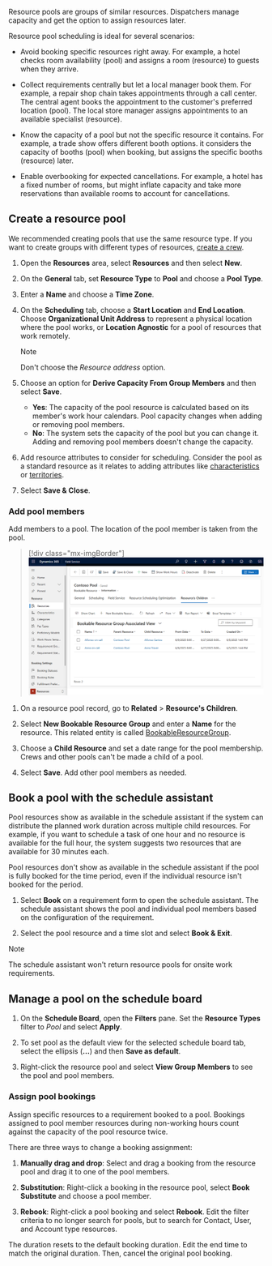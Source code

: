 Resource pools are groups of similar resources. Dispatchers manage capacity and get the option to assign resources later.

Resource pool scheduling is ideal for several scenarios:

- Avoid booking specific resources right away. For example, a hotel checks room availability (pool) and assigns a room (resource) to guests when they arrive.  

- Collect requirements centrally but let a local manager book them. For example, a repair shop chain takes appointments through a call center. The central agent books the appointment to the customer's preferred location (pool). The local store manager assigns appointments to an available specialist (resource).

- Know the capacity of a pool but not the specific resource it contains. For example, a trade show offers different booth options. it considers the capacity of booths (pool) when booking, but assigns the specific booths (resource) later.

- Enable overbooking for expected cancellations. For example, a hotel has a fixed number of rooms, but might inflate capacity and take more reservations than available rooms to account for cancellations.

## Create a resource pool

We recommended creating pools that use the same resource type. If you want to create groups with different types of resources, [create a crew](../../field-service/resource-crews.md).

1. Open the **Resources** area, select **Resources** and then select **New**.  

1. On the **General** tab, set **Resource Type** to **Pool** and choose a **Pool Type**.

1. Enter a **Name** and choose a **Time Zone**.

1. On the **Scheduling** tab, choose a **Start Location** and **End Location**. Choose **Organizational Unit Address** to represent a physical location where the pool works, or **Location Agnostic** for a pool of resources that work remotely.
  
   > [!NOTE]
   > Don't choose the *Resource address* option.

1. Choose an option for **Derive Capacity From Group Members** and then select **Save**.
   - **Yes**: The capacity of the pool resource is calculated based on its member's work hour calendars. Pool capacity changes when adding or removing pool members.
   - **No**: The system sets the capacity of the pool but you can change it. Adding and removing pool members doesn't change the capacity.

1. Add resource attributes to consider for scheduling. Consider the pool as a standard resource as it relates to adding attributes like [characteristics](../../field-service/set-up-characteristics.md) or [territories](../../field-service/set-up-territories.md).

1. Select **Save & Close**.

### Add pool members

Add members to a pool. The location of the pool member is taken from the pool.

> [!div class="mx-imgBorder"]
> ![Screenshot of pool children view.](../../field-service/media/scheduling-resource-pool-children.png)

1. On a resource pool record, go to **Related** > **Resource's Children**.

1. Select **New Bookable Resource Group** and enter a **Name** for the resource. This related entity is called [BookableResourceGroup](../../field-service/developer/reference/entities/bookableresourcegroup).

1. Choose a **Child Resource** and set a date range for the pool membership. Crews and other pools can't be made a child of a pool.

1. Select **Save**. Add other pool members as needed.

## Book a pool with the schedule assistant

Pool resources show as available in the schedule assistant if the system can distribute the planned work duration across multiple child resources. For example, if you want to schedule a task of one hour and no resource is available for the full hour, the system suggests two resources that are available for 30 minutes each.

Pool resources don't show as available in the schedule assistant if the pool is fully booked for the time period, even if the individual resource isn't booked for the period.

1. Select **Book** on a requirement form to open the schedule assistant. The schedule assistant shows the pool and individual pool members based on the configuration of the requirement.

1. Select the pool resource and a time slot and select **Book & Exit**.

> [!NOTE]
> The schedule assistant won't return resource pools for onsite work requirements.

## Manage a pool on the schedule board

1. On the **Schedule Board**, open the **Filters** pane. Set the **Resource Types** filter to *Pool* and select **Apply**.

1. To set pool as the default view for the selected schedule board tab, select the ellipsis (**&hellip;**) and then **Save as default**.

1. Right-click the resource pool and select **View Group Members** to see the pool and pool members.

### Assign pool bookings

Assign specific resources to a requirement booked to a pool. Bookings assigned to pool member resources during non-working hours count against the capacity of the pool resource twice.

There are three ways to change a booking assignment:

1. **Manually drag and drop**: Select and drag a booking from the resource pool and drag it to one of the pool members.

1. **Substitution**: Right-click a booking in the resource pool, select **Book Substitute** and choose a pool member.

1. **Rebook**: Right-click a pool booking and select **Rebook**. Edit the filter criteria to no longer search for pools, but to search for Contact, User, and Account type resources.

The duration resets to the default booking duration. Edit the end time to match the original duration. Then, cancel the original pool booking.
